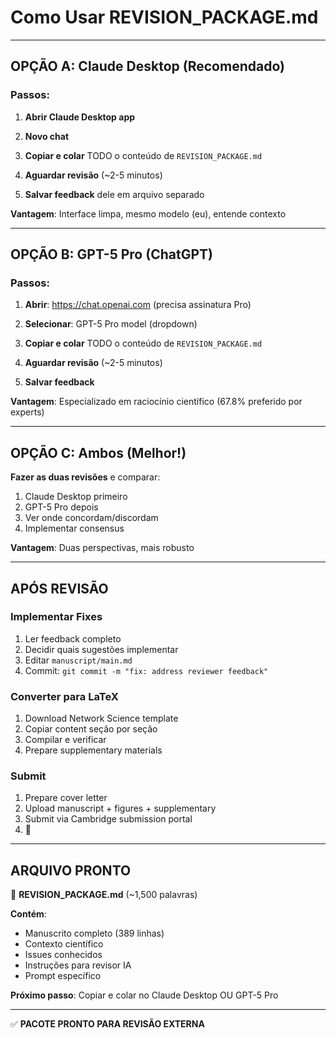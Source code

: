 # Como Usar REVISION_PACKAGE.md

---

## OPÇÃO A: Claude Desktop (Recomendado)

### Passos:

1. **Abrir Claude Desktop app**

2. **Novo chat**

3. **Copiar e colar** TODO o conteúdo de `REVISION_PACKAGE.md`

4. **Aguardar revisão** (~2-5 minutos)

5. **Salvar feedback** dele em arquivo separado

**Vantagem**: Interface limpa, mesmo modelo (eu), entende contexto

---

## OPÇÃO B: GPT-5 Pro (ChatGPT)

### Passos:

1. **Abrir**: https://chat.openai.com (precisa assinatura Pro)

2. **Selecionar**: GPT-5 Pro model (dropdown)

3. **Copiar e colar** TODO o conteúdo de `REVISION_PACKAGE.md`

4. **Aguardar revisão** (~2-5 minutos)

5. **Salvar feedback**

**Vantagem**: Especializado em raciocínio científico (67.8% preferido por experts)

---

## OPÇÃO C: Ambos (Melhor!)

**Fazer as duas revisões** e comparar:

1. Claude Desktop primeiro
2. GPT-5 Pro depois
3. Ver onde concordam/discordam
4. Implementar consensus

**Vantagem**: Duas perspectivas, mais robusto

---

## APÓS REVISÃO

### Implementar Fixes

1. Ler feedback completo
2. Decidir quais sugestões implementar
3. Editar `manuscript/main.md`
4. Commit: `git commit -m "fix: address reviewer feedback"`

### Converter para LaTeX

1. Download Network Science template
2. Copiar content seção por seção
3. Compilar e verificar
4. Prepare supplementary materials

### Submit

1. Prepare cover letter
2. Upload manuscript + figures + supplementary
3. Submit via Cambridge submission portal
4. 🎉

---

## ARQUIVO PRONTO

📄 **REVISION_PACKAGE.md** (~1,500 palavras)

**Contém**:
- Manuscrito completo (389 linhas)
- Contexto científico
- Issues conhecidos
- Instruções para revisor IA
- Prompt específico

**Próximo passo**: Copiar e colar no Claude Desktop OU GPT-5 Pro

---

✅ **PACOTE PRONTO PARA REVISÃO EXTERNA**

